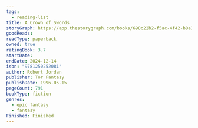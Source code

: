 ```yaml
---
tags:
  - reading-list
title: A Crown of Swords
storyGraph: https://app.thestorygraph.com/books/698c22b2-f5ac-4f42-b8a3-ff336a0301fb
goodReads:
readType: paperback
owned: true
ratingBook: 3.7
startDate:
endDate: 2024-12-14
isbn: "9781250252081"
author: Robert Jordan
publisher: Tor Fantasy
publishDate: 1996-05-15
pageCount: 791
bookType: fiction
genres:
  - epic fantasy
  - fantasy
Finished: Finished
---
```

